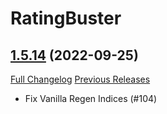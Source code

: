 # RatingBuster

## [1.5.14](https://github.com/raethkcj/RatingBuster/tree/1.5.14) (2022-09-25)
[Full Changelog](https://github.com/raethkcj/RatingBuster/compare/1.5.13...1.5.14) [Previous Releases](https://github.com/raethkcj/RatingBuster/releases)

- Fix Vanilla Regen Indices (#104)  
